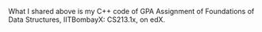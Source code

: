 What I shared above is my C++ code of GPA Assignment of Foundations of Data Structures, IITBombayX: CS213.1x, on edX.


